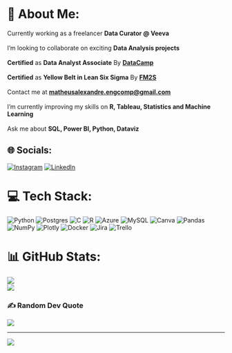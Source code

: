 # 💫 About Me:
Currently working as a freelancer <b>Data Curator @ Veeva</b><br><br>I’m looking to collaborate on exciting <b>Data Analysis projects</b><br><br><b>Certified</b> as <b>Data Analyst Associate</b> By <b><a href=https://www.datacamp.com/certificate/DAA0015112346460>DataCamp</a></b><br><br><b>Certified</b> as <b>Yellow Belt in Lean Six Sigma</b> By <b><a href=https://ead.fm2s.com.br/certificado/133718>FM2S</a></b><br><br>Contact me at <b>matheusalexandre.engcomp@gmail.com</b><br><br>I’m currently improving my skills on <b>R, Tableau, Statistics and Machine Learning</b><br><br>Ask me about <b>SQL, Power BI, Python, Dataviz</b>


## 🌐 Socials:
[![Instagram](https://img.shields.io/badge/Instagram-%23E4405F.svg?logo=Instagram&logoColor=white)](https://instagram.com/matheusaraujotrd) [![LinkedIn](https://img.shields.io/badge/LinkedIn-%230077B5.svg?logo=linkedin&logoColor=white)](https://www.linkedin.com/in/matheus-alexandre-de-araujo/) 

# 💻 Tech Stack:
![Python](https://img.shields.io/badge/python-3670A0?style=for-the-badge&logo=python&logoColor=ffdd54) ![Postgres](https://img.shields.io/badge/postgres-%23316192.svg?style=for-the-badge&logo=postgresql&logoColor=white) ![C](https://img.shields.io/badge/c-%2300599C.svg?style=for-the-badge&logo=c&logoColor=white) ![R](https://img.shields.io/badge/r-%23276DC3.svg?style=for-the-badge&logo=r&logoColor=white) ![Azure](https://img.shields.io/badge/azure-%230072C6.svg?style=for-the-badge&logo=azure-devops&logoColor=white) ![MySQL](https://img.shields.io/badge/mysql-%2300f.svg?style=for-the-badge&logo=mysql&logoColor=white) ![Canva](https://img.shields.io/badge/Canva-%2300C4CC.svg?style=for-the-badge&logo=Canva&logoColor=white) ![Pandas](https://img.shields.io/badge/pandas-%23150458.svg?style=for-the-badge&logo=pandas&logoColor=white) ![NumPy](https://img.shields.io/badge/numpy-%23013243.svg?style=for-the-badge&logo=numpy&logoColor=white) ![Plotly](https://img.shields.io/badge/Plotly-%233F4F75.svg?style=for-the-badge&logo=plotly&logoColor=white) ![Docker](https://img.shields.io/badge/docker-%230db7ed.svg?style=for-the-badge&logo=docker&logoColor=white) ![Jira](https://img.shields.io/badge/jira-%230A0FFF.svg?style=for-the-badge&logo=jira&logoColor=white) ![Trello](https://img.shields.io/badge/Trello-%23026AA7.svg?style=for-the-badge&logo=Trello&logoColor=white)
# 📊 GitHub Stats:
![](https://github-readme-streak-stats.herokuapp.com/?user=matheusaraujotrd&theme=dark&hide_border=false)<br/>
![](https://github-readme-stats.vercel.app/api/top-langs/?username=matheusaraujotrd&theme=dark&hide_border=false&include_all_commits=false&count_private=false&layout=compact)

### ✍️ Random Dev Quote
![](https://quotes-github-readme.vercel.app/api?type=horizontal&theme=merko)

---
[![](https://visitcount.itsvg.in/api?id=matheusaraujotrd&icon=1&color=3)](https://visitcount.itsvg.in)

<!-- Proudly created with GPRM ( https://gprm.itsvg.in ) -->
